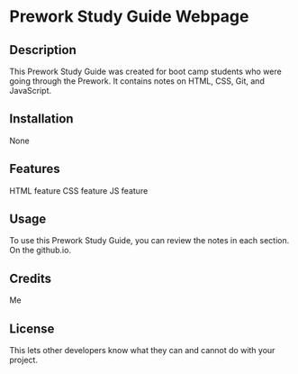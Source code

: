 # Prework Study Guide Webpage

## Description

This Prework Study Guide was created for boot camp students who were going through the Prework. It contains notes on HTML, CSS, Git, and JavaScript.

## Installation

None

## Features
HTML feature
CSS feature
JS feature

## Usage

To use this Prework Study Guide, you can review the notes in each section. On the github.io.

## Credits

Me

## License
 
 This lets other developers know what they can and cannot do with your project.
